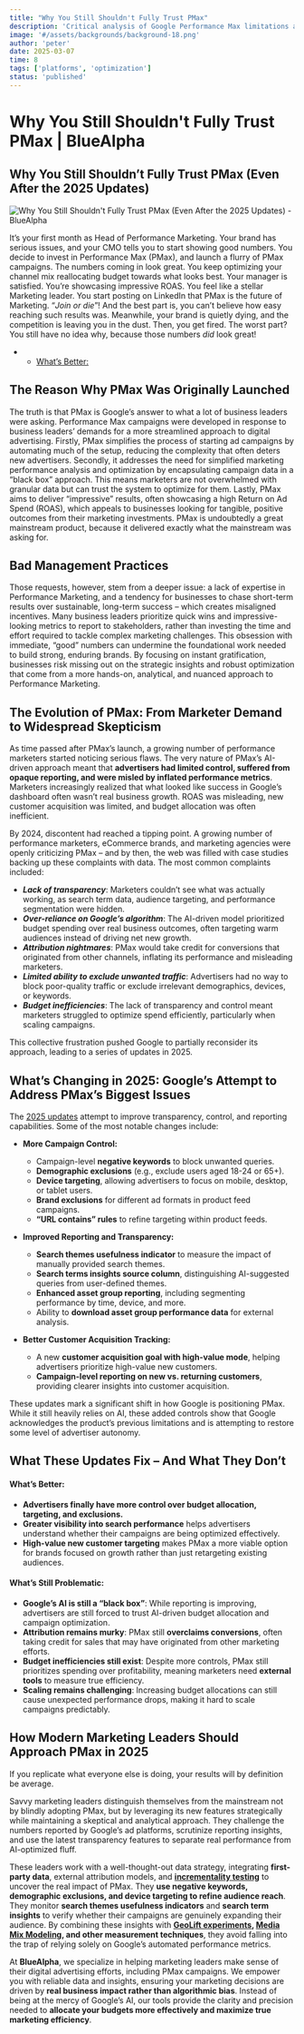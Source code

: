 ```yaml
---
title: "Why You Still Shouldn't Fully Trust PMax"
description: 'Critical analysis of Google Performance Max limitations and why marketers need independent measurement beyond platform-reported metrics.'
image: '#/assets/backgrounds/background-18.png'
author: 'peter'
date: 2025-03-07
time: 8
tags: ['platforms', 'optimization']
status: 'published'
---
```


# Why You Still Shouldn't Fully Trust PMax | BlueAlpha

## Why You Still Shouldn’t Fully Trust PMax (Even After the 2025 Updates)

![Why You Still Shouldn't Fully Trust PMax (Even After the 2025 Updates) - BlueAlpha](#assets/articles/marketing-data-infrastructure-setup/pmax-trust-issues.webp)

It’s your first month as Head of Performance Marketing. Your brand has serious issues, and your CMO tells you to start showing good numbers. You decide to invest in Performance Max (PMax), and launch a flurry of PMax campaigns. The numbers coming in look great. You keep optimizing your channel mix reallocating budget towards what looks best. Your manager is satisfied. You’re showcasing impressive ROAS. You feel like a stellar Marketing leader. You start posting on LinkedIn that PMax is the future of Marketing. “_Join or die_”! And the best part is, you can’t believe how easy reaching such results was. Meanwhile, your brand is quietly dying, and the competition is leaving you in the dust. Then, you get fired. The worst part? You still have no idea why, because those numbers *did* look great!

- - [What’s Better:](#Whats_Better)

## The Reason Why PMax Was Originally Launched

The truth is that PMax is Google’s answer to what a lot of business leaders were asking. Performance Max campaigns were developed in response to business leaders’ demands for a more streamlined approach to digital advertising. Firstly, PMax simplifies the process of starting ad campaigns by automating much of the setup, reducing the complexity that often deters new advertisers. Secondly, it addresses the need for simplified marketing performance analysis and optimization by encapsulating campaign data in a “black box” approach. This means marketers are not overwhelmed with granular data but can trust the system to optimize for them. Lastly, PMax aims to deliver “impressive” results, often showcasing a high Return on Ad Spend (ROAS), which appeals to businesses looking for tangible, positive outcomes from their marketing investments. PMax is undoubtedly a great mainstream product, because it delivered exactly what the mainstream was asking for.

## Bad Management Practices

Those requests, however, stem from a deeper issue: a lack of expertise in Performance Marketing, and a tendency for businesses to chase short-term results over sustainable, long-term success – which creates misaligned incentives. Many business leaders prioritize quick wins and impressive-looking metrics to report to stakeholders, rather than investing the time and effort required to tackle complex marketing challenges. This obsession with immediate, “good” numbers can undermine the foundational work needed to build strong, enduring brands. By focusing on instant gratification, businesses risk missing out on the strategic insights and robust optimization that come from a more hands-on, analytical, and nuanced approach to Performance Marketing.

## The Evolution of PMax: From Marketer Demand to Widespread Skepticism

As time passed after PMax’s launch, a growing number of performance marketers started noticing serious flaws. The very nature of PMax’s AI-driven approach meant that **advertisers had limited control, suffered from opaque reporting, and were misled by inflated performance metrics**. Marketers increasingly realized that what looked like success in Google’s dashboard often wasn’t real business growth. ROAS was misleading, new customer acquisition was limited, and budget allocation was often inefficient.

By 2024, discontent had reached a tipping point. A growing number of performance marketers, eCommerce brands, and marketing agencies were openly criticizing PMax – and by then, the web was filled with case studies backing up these complaints with data. The most common complaints included:

- **_Lack of transparency_**: Marketers couldn’t see what was actually working, as search term data, audience targeting, and performance segmentation were hidden.
- **_Over-reliance on Google’s algorithm_**: The AI-driven model prioritized budget spending over real business outcomes, often targeting warm audiences instead of driving net new growth.
- **_Attribution nightmares_**: PMax would take credit for conversions that originated from other channels, inflating its performance and misleading marketers.
- **_Limited ability to exclude unwanted traffic_**: Advertisers had no way to block poor-quality traffic or exclude irrelevant demographics, devices, or keywords.
- **_Budget inefficiencies_**: The lack of transparency and control meant marketers struggled to optimize spend efficiently, particularly when scaling campaigns.

This collective frustration pushed Google to partially reconsider its approach, leading to a series of updates in 2025.

## What’s Changing in 2025: Google’s Attempt to Address PMax’s Biggest Issues

The [2025 updates](https://blog.google/products/ads-commerce/new-performance-max-features-2025/) attempt to improve transparency, control, and reporting capabilities. Some of the most notable changes include:

- **More Campaign Control:**
  - Campaign-level **negative keywords** to block unwanted queries.
  - **Demographic exclusions** (e.g., exclude users aged 18-24 or 65+).
  - **Device targeting**, allowing advertisers to focus on mobile, desktop, or tablet users.
  - **Brand exclusions** for different ad formats in product feed campaigns.
  - **“URL contains” rules** to refine targeting within product feeds.

- **Improved Reporting and Transparency:**
  - **Search themes usefulness indicator** to measure the impact of manually provided search themes.
  - **Search terms insights source column**, distinguishing AI-suggested queries from user-defined themes.
  - **Enhanced asset group reporting**, including segmenting performance by time, device, and more.
  - Ability to **download asset group performance data** for external analysis.

- **Better Customer Acquisition Tracking:**
  - A new **customer acquisition goal with high-value mode**, helping advertisers prioritize high-value new customers.
  - **Campaign-level reporting on new vs. returning customers**, providing clearer insights into customer acquisition.

These updates mark a significant shift in how Google is positioning PMax. While it still heavily relies on AI, these added controls show that Google acknowledges the product’s previous limitations and is attempting to restore some level of advertiser autonomy.

## What These Updates Fix – And What They Don’t

#### **What’s Better:**

- **Advertisers finally have more control over budget allocation, targeting, and exclusions.**
- **Greater visibility into search performance** helps advertisers understand whether their campaigns are being optimized effectively.
- **High-value new customer targeting** makes PMax a more viable option for brands focused on growth rather than just retargeting existing audiences.

#### **What’s Still Problematic:**

- **Google’s AI is still a “black box”**: While reporting is improving, advertisers are still forced to trust AI-driven budget allocation and campaign optimization.
- **Attribution remains murky**: PMax still **overclaims conversions**, often taking credit for sales that may have originated from other marketing efforts.
- **Budget inefficiencies still exist**: Despite more controls, PMax still prioritizes spending over profitability, meaning marketers need **external tools** to measure true efficiency.
- **Scaling remains challenging**: Increasing budget allocations can still cause unexpected performance drops, making it hard to scale campaigns predictably.

## How Modern Marketing Leaders Should Approach PMax in 2025

If you replicate what everyone else is doing, your results will by definition be average.

Savvy marketing leaders distinguish themselves from the mainstream not by blindly adopting PMax, but by leveraging its new features strategically while maintaining a skeptical and analytical approach. They challenge the numbers reported by Google’s ad platforms, scrutinize reporting insights, and use the latest transparency features to separate real performance from AI-optimized fluff.

These leaders work with a well-thought-out data strategy, integrating **first-party data**, external attribution models, and **[incrementality testing](https://bluealpha.ai/incremental-marketing/)** to uncover the real impact of PMax. They **use negative keywords, demographic exclusions, and device targeting to refine audience reach**. They monitor **search themes usefulness indicators** and **search term insights** to verify whether their campaigns are genuinely expanding their audience. By combining these insights with **[GeoLift experiments](https://bluealpha.ai/matched-market-testing/), [Media Mix Modeling](https://bluealpha.ai/media-mix-modeling/), and other measurement techniques**, they avoid falling into the trap of relying solely on Google’s automated performance metrics.

At **BlueAlpha**, we specialize in helping marketing leaders make sense of their digital advertising efforts, including PMax campaigns. We empower you with reliable data and insights, ensuring your marketing decisions are driven by **real business impact rather than algorithmic bias**. Instead of being at the mercy of Google’s AI, our tools provide the clarity and precision needed to **allocate your budgets more effectively and maximize true marketing efficiency**.
